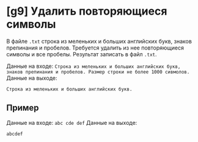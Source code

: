 # [g9] Удалить повторяющиеся символы
В файле `.txt` строка из меленьких и больших английских букв, знаков препинания и пробелов. Требуется удалить из нее повторяющиеся символы и все пробелы. Результат записать в файл `.txt`.

Данные на входе: `Строка из меленьких и больших английских букв, знаков препинания и пробелов. Размер строки не более 1000 сивмолов.`  
Данные на выходе:
```
Строка из меленьких и больших английских букв.
```

## Пример
Данные на входе: `abc cde def`
Данные на выходе:
```
abcdef 
```

